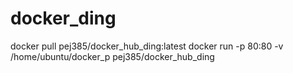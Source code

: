 # docker_ding

 docker pull pej385/docker_hub_ding:latest
 docker run -p 80:80 -v /home/ubuntu/docker_p pej385/docker_hub_ding
